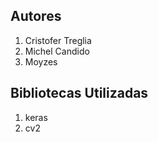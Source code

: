 ## Autores

1. Cristofer Treglia
2. Michel Candido
3. Moyzes


## Bibliotecas Utilizadas

1. keras
2. cv2